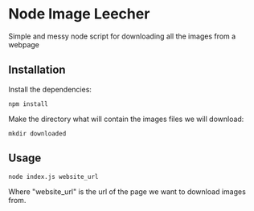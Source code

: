 # Node Image Leecher
Simple and messy node script for downloading all the images from a webpage

## Installation

Install the dependencies:

	npm install

Make the directory what will contain the images files we will download:

	mkdir downloaded


## Usage

	node index.js website_url
	
Where "website_url" is the url of the page we want to download images from.